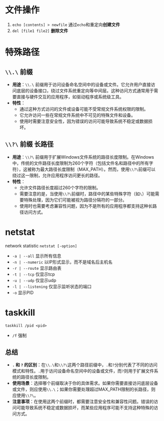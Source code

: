 # 文件操作
1. `echo [contents] > newfile` 通过`echo`和重定向**创建文件**
2. `del [file1 file2]` **删除文件**


# 特殊路径
##  `\\.\` 前缀

* **用途**：`\\.\` 前缀用于访问设备命名空间中的设备或文件。它允许用户直接访问底层的设备接口，绕过文件系统重定向等中间层。这种访问方式通常用于需要直接与硬件交互的应用程序，如驱动程序或系统级工具。
* **特性**：
  * 通过这种方式访问的文件或设备可能不受常规文件系统权限的限制。
  * 它允许访问一些在常规文件系统中不可见的特殊文件和设备。
  * 使用时需要注意安全性，因为错误的访问可能导致系统不稳定或数据损坏。

## `\\?\` 前缀 长路径

* **用途**：`\\?\` 前缀用于扩展Windows文件系统的路径长度限制。在Windows中，传统的文件路径长度限制为260个字符（包括文件名和路径中的所有字符），这被称为最大路径长度限制（MAX\_PATH）。然而，使用`\\?\`前缀可以绕过这一限制，允许应用程序访问更长的路径。
* **特性**：
  * 允许文件路径长度超过260个字符的限制。
  * 需要注意的是，当使用`\\?\`前缀时，路径中的某些特殊字符（如`\`）可能需要特殊处理，因为它们可能被视为路径分隔符的一部分。
  * 使用时也需要考虑兼容性问题，因为不是所有的应用程序都支持这种长路径访问方式。

# netstat
network statistic `netstat [-option]`
- `-a | --all` 显示所有信息
- `-n | --numeric` 以IP形式显示，而不是域名后主机名
- `-r | --route` 显示路由表
- `-t | --tcp` 仅显示tcp
- `-u | --udp` 仅显示udp
- `-l | --listening` 仅显示监听状态的端口 
- `-o` 显示PID


# taskkill
`taskkill /pid <pid>`
- `/f` 强制

## 总结

* **`.` 和 `?` 的区别**：在`\\.\`和`\\?\`这两个路径前缀中，`.`和`?`分别代表了不同的访问模式和特性。`.`用于访问设备命名空间中的设备或文件，而`?`则用于扩展文件系统的路径长度限制。
* **使用场景**：选择哪个前缀取决于你的具体需求。如果你需要直接访问底层设备或文件，则应使用`\\.\`；如果你需要处理超过MAX\_PATH限制的长路径，则应使用`\\?\`。
* **注意事项**：在使用这两个前缀时，都需要注意安全性和兼容性问题。错误的访问可能导致系统不稳定或数据损坏，而某些应用程序可能不支持这种特殊的访问方式。